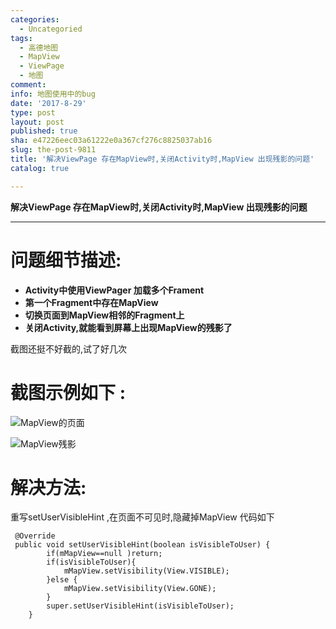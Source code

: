 ```yaml
---
categories:
  - Uncategoried
tags:
  - 高德地图
  - MapView
  - ViewPage
  - 地图
comment: 
info: 地图使用中的bug
date: '2017-8-29'
type: post
layout: post
published: true
sha: e47226eec03a61222e0a367cf276c8825037ab16
slug: the-post-9811
title: '解决ViewPage 存在MapView时,关闭Activity时,MapView 出现残影的问题'
catalog: true

---
```

**解决ViewPage 存在MapView时,关闭Activity时,MapView 出现残影的问题**

---


# 问题细节描述:

- **Activity中使用ViewPager 加载多个Frament**
- **第一个Fragment中存在MapView**
- **切换页面到MapView相邻的Fragment上**
- **关闭Activity,就能看到屏幕上出现MapView的残影了**

截图还挺不好截的,试了好几次

# 截图示例如下 :
![MapView的页面][1]

![MapView残影][2]

# 解决方法:
重写setUserVisibleHint ,在页面不可见时,隐藏掉MapView
代码如下

```
 @Override
 public void setUserVisibleHint(boolean isVisibleToUser) {
        if(mMapView==null )return;
        if(isVisibleToUser){
            mMapView.setVisibility(View.VISIBLE);
        }else {
            mMapView.setVisibility(View.GONE);
        }
        super.setUserVisibleHint(isVisibleToUser);
    }
```
	

[1]: http://img.blog.csdn.net/20170729145727240?watermark/2/text/aHR0cDovL2Jsb2cuY3Nkbi5uZXQvYTk3NjExMjY0Mw==/font/5a6L5L2T/fontsize/400/fill/I0JBQkFCMA==/dissolve/70/gravity/SouthEast
[2]: http://img.blog.csdn.net/20170729150722930?watermark/2/text/aHR0cDovL2Jsb2cuY3Nkbi5uZXQvYTk3NjExMjY0Mw==/font/5a6L5L2T/fontsize/400/fill/I0JBQkFCMA==/dissolve/70/gravity/SouthEast


